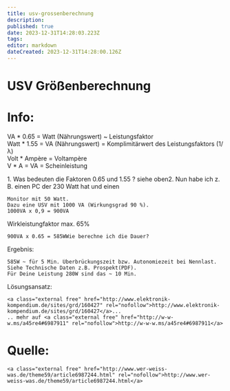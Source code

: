 ```yaml
---
title: usv-grossenberechnung
description: 
published: true
date: 2023-12-31T14:28:03.223Z
tags: 
editor: markdown
dateCreated: 2023-12-31T14:28:00.126Z
---
```


# USV Größenberechnung

# <span class="mw-headline" id="bkmrk-info%3A-1">Info:</span>

VA \* 0.65 = Watt (Nährungswert) ~ Leistungsfaktor  
Watt \* 1.55 = VA (Nährungswert) = Komplimitärwert des Leistungsfaktors (1/λ)  
Volt \* Ampère = Voltampère  
V \* A = VA = Scheinleistung

1\. Was bedeuten die Faktoren 0.65 und 1.55 ? siehe oben2. Nun habe ich z. B. einen PC der 230 Watt hat und einen

```
Monitor mit 50 Watt.
Dazu eine USV mit 1000 VA (Wirkungsgrad 90 %).
1000VA x 0,9 = 900VA
```

Wirkleistungfaktor max. 65%

```
900VA x 0.65 = 585WWie berechne ich die Dauer?
```

Ergebnis:

```
585W ~ für 5 Min. Überbrückungszeit bzw. Autonomiezeit bei Nennlast.
Siehe Technische Daten z.B. Prospekt(PDF).
Für Deine Leistung 280W sind das ~ 10 Min.
```

Lösungsansatz:

```
<a class="external free" href="http://www.elektronik-kompendium.de/sites/grd/160427" rel="nofollow">http://www.elektronik-kompendium.de/sites/grd/160427</a>...
.. mehr auf <a class="external free" href="http://w-w-w.ms/a45re4#6987911" rel="nofollow">http://w-w-w.ms/a45re4#6987911</a>
```

# <span class="mw-headline" id="bkmrk-quelle%3A-1">Quelle:</span>

```
<a class="external free" href="http://www.wer-weiss-was.de/theme59/article6987244.html" rel="nofollow">http://www.wer-weiss-was.de/theme59/article6987244.html</a>
```